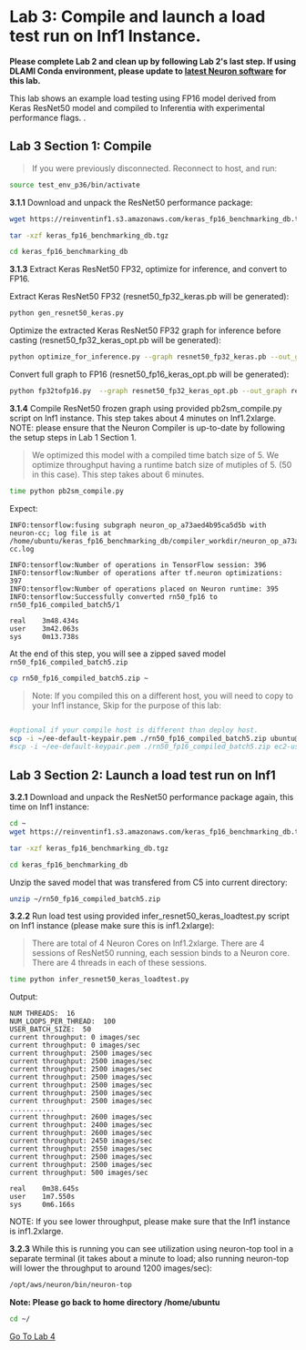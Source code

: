 # Lab 3: Compile and launch a load test run on Inf1 Instance.

**Please complete Lab 2 and clean up by following Lab 2's last step. If using DLAMI Conda environment, please update to [latest Neuron software](https://github.com/aws/aws-neuron-sdk/blob/master/release-notes/dlami-release-notes.md) for this lab.**

This lab shows an example load testing using FP16 model derived from Keras ResNet50 model and compiled to Inferentia with experimental performance flags. .

## Lab 3 Section 1: Compile 
> If you were previously disconnected.  Reconnect to host, and run:

```bash
source test_env_p36/bin/activate
```

**3.1.1** Download and unpack the ResNet50 performance package:

```bash
wget https://reinventinf1.s3.amazonaws.com/keras_fp16_benchmarking_db.tgz
```
```bash
tar -xzf keras_fp16_benchmarking_db.tgz
```
```bash
cd keras_fp16_benchmarking_db
```


**3.1.3** Extract Keras ResNet50 FP32, optimize for inference, and convert to FP16.

Extract Keras ResNet50 FP32 (resnet50_fp32_keras.pb will be generated):

```bash
python gen_resnet50_keras.py
```
Optimize the extracted Keras ResNet50 FP32 graph for inference before casting (resnet50_fp32_keras_opt.pb will be generated):

```bash
python optimize_for_inference.py --graph resnet50_fp32_keras.pb --out_graph resnet50_fp32_keras_opt.pb
```

Convert full graph to FP16 (resnet50_fp16_keras_opt.pb will be generated):
```bash
python fp32tofp16.py  --graph resnet50_fp32_keras_opt.pb --out_graph resnet50_fp16_keras_opt.pb
```

**3.1.4** Compile ResNet50 frozen graph using provided pb2sm_compile.py script on Inf1 instance. This step takes about 4 minutes on Inf1.2xlarge. NOTE: please ensure that the Neuron Compiler is up-to-date by following the setup steps in Lab 1 Section 1.

>We optimized this model with a compiled time batch size of 5. We optimize throughput having a runtime batch size of mutiples of 5. (50 in this case). This step takes about 6 minutes.

```bash
time python pb2sm_compile.py
```
Expect: 
```
INFO:tensorflow:fusing subgraph neuron_op_a73aed4b95ca5d5b with neuron-cc; log file is at /home/ubuntu/keras_fp16_benchmarking_db/compiler_workdir/neuron_op_a73aed4b95ca5d5b/graph_def.neuron-cc.log

INFO:tensorflow:Number of operations in TensorFlow session: 396
INFO:tensorflow:Number of operations after tf.neuron optimizations: 397
INFO:tensorflow:Number of operations placed on Neuron runtime: 395
INFO:tensorflow:Successfully converted rn50_fp16 to rn50_fp16_compiled_batch5/1

real    3m48.434s
user    3m42.063s
sys     0m13.738s
```
At the end of this step, you will see a zipped saved model `rn50_fp16_compiled_batch5.zip` 

```bash
cp rn50_fp16_compiled_batch5.zip ~
```

>Note: If you compiled this on a different host, you will need to copy to your Inf1 instance, Skip for the purpose of this lab: 

```bash

#optional if your compile host is different than deploy host.
scp -i ~/ee-default-keypair.pem ./rn50_fp16_compiled_batch5.zip ubuntu@<instance DNS>:~/ # Ubuntu Image default.
#scp -i ~/ee-default-keypair.pem ./rn50_fp16_compiled_batch5.zip ec2-user@<instance DNS>:~/  # if on AML2  if you are on Amazon 
```

## Lab 3 Section 2: Launch a load test run on Inf1

**3.2.1** Download and unpack the ResNet50 performance package again, this time on Inf1 instance:

```bash
cd ~
wget https://reinventinf1.s3.amazonaws.com/keras_fp16_benchmarking_db.tgz
```
```bash
tar -xzf keras_fp16_benchmarking_db.tgz
```
```bash
cd keras_fp16_benchmarking_db
```

Unzip the saved model that was transfered from C5 into current directory:

```bash
unzip ~/rn50_fp16_compiled_batch5.zip
```

**3.2.2** Run load test using provided infer_resnet50_keras_loadtest.py script on Inf1 instance (please make sure this is inf1.2xlarge):

> There are total of 4 Neuron Cores on Inf1.2xlarge.  There are 4 sessions of ResNet50 running, each session binds to a Neuron core. There are 4 threads in each of these sessions.  

```bash
time python infer_resnet50_keras_loadtest.py
```
Output:

```
NUM THREADS:  16
NUM_LOOPS_PER_THREAD:  100
USER_BATCH_SIZE:  50
current throughput: 0 images/sec
current throughput: 0 images/sec
current throughput: 2500 images/sec
current throughput: 2500 images/sec
current throughput: 2500 images/sec
current throughput: 2500 images/sec
current throughput: 2500 images/sec
current throughput: 2500 images/sec
current throughput: 2500 images/sec
...........
current throughput: 2600 images/sec
current throughput: 2400 images/sec
current throughput: 2600 images/sec
current throughput: 2450 images/sec
current throughput: 2550 images/sec
current throughput: 2500 images/sec
current throughput: 2500 images/sec
current throughput: 500 images/sec

real    0m38.645s
user    1m7.550s
sys     0m6.166s
```

NOTE: If you see lower throughput, please make sure that the Inf1 instance is inf1.2xlarge.

**3.2.3** While this is running you can see utilization using neuron-top tool in a separate terminal (it takes about a minute to load; also running neuron-top will lower the throughput to around 1200 images/sec):
```bash
/opt/aws/neuron/bin/neuron-top
```

**Note: Please go back to home directory /home/ubuntu**

```bash
cd ~/
```

[Go To Lab 4](4.%20Profiling%20and%20Debugging.md)
